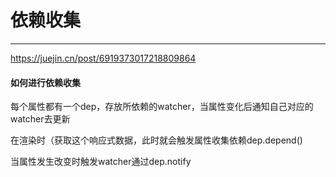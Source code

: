 # 依赖收集

------

https://juejin.cn/post/6919373017218809864

#### 如何进行依赖收集

每个属性都有一个dep，存放所依赖的watcher，当属性变化后通知自己对应的watcher去更新

在渲染时（获取这个响应式数据，此时就会触发属性收集依赖dep.depend()

当属性发生改变时触发watcher通过dep.notify